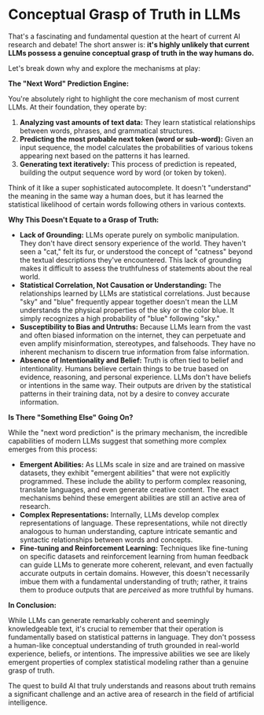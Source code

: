 # Conceptual Grasp of Truth in LLMs

That's a fascinating and fundamental question at the heart of current AI research and debate! The short answer is: **it's highly unlikely that current LLMs possess a genuine conceptual grasp of truth in the way humans do.**

Let's break down why and explore the mechanisms at play:

**The "Next Word" Prediction Engine:**

You're absolutely right to highlight the core mechanism of most current LLMs. At their foundation, they operate by:

1.  **Analyzing vast amounts of text data:** They learn statistical relationships between words, phrases, and grammatical structures.
2.  **Predicting the most probable next token (word or sub-word):** Given an input sequence, the model calculates the probabilities of various tokens appearing next based on the patterns it has learned.
3.  **Generating text iteratively:** This process of prediction is repeated, building the output sequence word by word (or token by token).

Think of it like a super sophisticated autocomplete. It doesn't "understand" the meaning in the same way a human does, but it has learned the statistical likelihood of certain words following others in various contexts.

**Why This Doesn't Equate to a Grasp of Truth:**

* **Lack of Grounding:** LLMs operate purely on symbolic manipulation. They don't have direct sensory experience of the world. They haven't seen a "cat," felt its fur, or understood the concept of "catness" beyond the textual descriptions they've encountered. This lack of grounding makes it difficult to assess the truthfulness of statements about the real world.
* **Statistical Correlation, Not Causation or Understanding:** The relationships learned by LLMs are statistical correlations. Just because "sky" and "blue" frequently appear together doesn't mean the LLM understands the physical properties of the sky or the color blue. It simply recognizes a high probability of "blue" following "sky."
* **Susceptibility to Bias and Untruths:** Because LLMs learn from the vast and often biased information on the internet, they can perpetuate and even amplify misinformation, stereotypes, and falsehoods. They have no inherent mechanism to discern true information from false information.
* **Absence of Intentionality and Belief:** Truth is often tied to belief and intentionality. Humans believe certain things to be true based on evidence, reasoning, and personal experience. LLMs don't have beliefs or intentions in the same way. Their outputs are driven by the statistical patterns in their training data, not by a desire to convey accurate information.

**Is There "Something Else" Going On?**

While the "next word prediction" is the primary mechanism, the incredible capabilities of modern LLMs suggest that something more complex emerges from this process:

* **Emergent Abilities:** As LLMs scale in size and are trained on massive datasets, they exhibit "emergent abilities" that were not explicitly programmed. These include the ability to perform complex reasoning, translate languages, and even generate creative content. The exact mechanisms behind these emergent abilities are still an active area of research.
* **Complex Representations:** Internally, LLMs develop complex representations of language. These representations, while not directly analogous to human understanding, capture intricate semantic and syntactic relationships between words and concepts.
* **Fine-tuning and Reinforcement Learning:** Techniques like fine-tuning on specific datasets and reinforcement learning from human feedback can guide LLMs to generate more coherent, relevant, and even factually accurate outputs in certain domains. However, this doesn't necessarily imbue them with a fundamental understanding of truth; rather, it trains them to produce outputs that are *perceived* as more truthful by humans.

**In Conclusion:**

While LLMs can generate remarkably coherent and seemingly knowledgeable text, it's crucial to remember that their operation is fundamentally based on statistical patterns in language. They don't possess a human-like conceptual understanding of truth grounded in real-world experience, beliefs, or intentions. The impressive abilities we see are likely emergent properties of complex statistical modeling rather than a genuine grasp of truth.

The quest to build AI that truly understands and reasons about truth remains a significant challenge and an active area of research in the field of artificial intelligence.

